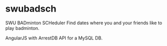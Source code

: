 swubadsch
=========

SWU BADminton SCHeduler
Find dates where you and your friends like to play badminton.


AngularJS with ArrestDB API for a MySQL DB.

